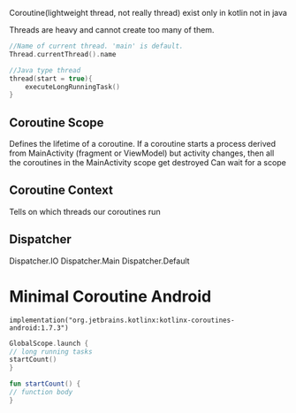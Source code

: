 Coroutine(lightweight thread, not really thread) exist only in kotlin not in java

Threads are heavy and cannot create too many of them.
```kotlin
//Name of current thread. 'main' is default.
Thread.currentThread().name

//Java type thread
thread(start = true){
	executeLongRunningTask()
}
```

## Coroutine Scope
Defines the lifetime of a coroutine. If a coroutine starts a process derived from MainActivity (fragment or ViewModel) but activity changes, then all the coroutines in the MainActivity scope get destroyed
Can wait for a scope 

## Coroutine Context
Tells on which threads our coroutines run

## Dispatcher
Dispatcher.IO
Dispatcher.Main
Dispatcher.Default


# Minimal Coroutine Android
`implementation("org.jetbrains.kotlinx:kotlinx-coroutines-android:1.7.3")`
```kotlin
GlobalScope.launch {
// long running tasks
startCount()
}

fun startCount() {
// function body
}
```